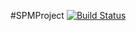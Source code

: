 #SPMProject
[![Build Status](https://travis-ci.org/mohamed-hatem/SPMProject.svg?branch=master)](https://travis-ci.org/mohamed-hatem/SPMProject)